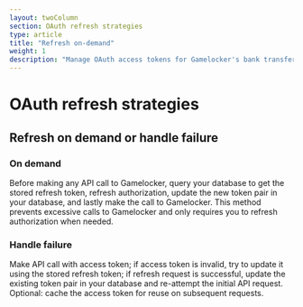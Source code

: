 ```yaml
---
layout: twoColumn
section: OAuth refresh strategies
type: article
title: "Refresh on-demand"
weight: 1
description: "Manage OAuth access tokens for Gamelocker's bank transfer API."
---
```


# OAuth refresh strategies

## Refresh on demand or handle failure

### On demand
Before making any API call to Gamelocker, query your database to get the stored refresh token, refresh authorization, update the new token pair in your database, and lastly make the call to Gamelocker. This method prevents excessive calls to Gamelocker and only requires you to refresh authorization when needed.

### Handle failure
Make API call with access token; if access token is invalid, try to update it using the stored refresh token; if refresh request is successful, update the existing token pair in your database and re-attempt the initial API request. Optional: cache the access token for reuse on subsequent requests.
